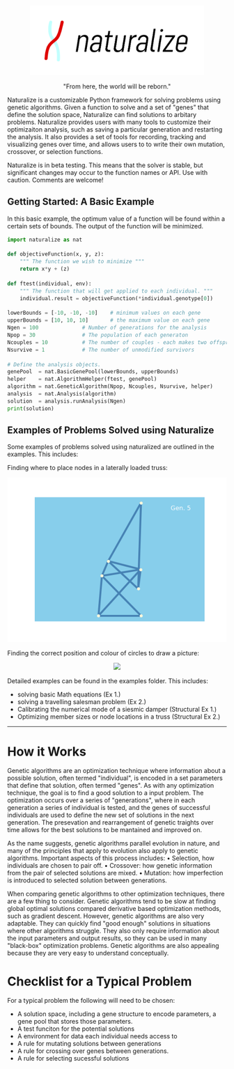 
<p align="center">
  <img src="/doc/img/logo+text.jpg" alt="drawing" width="400"/>
</p>

<p align="center">
"From here, the world will be reborn."
</p>


Naturalize is a customizable Python framework for solving problems using genetic algorithms. Given a function to solve and a set of "genes" that define the solution space, Naturalize can find solutions to arbitary problems.  Naturalize provides users with many tools to customize their optimizaiton analysis, such as saving a particular generation and restarting the analysis. It also provides a set of tools for recording, tracking and visualizing genes over time, and allows users to  to write their own mutation, crossover, or selection functions.

Naturalize is in beta testing. This means that the solver is stable, but significant changes may occur to the function names or API. Use with caution. Comments are welcome!

## Getting Started: A Basic Example
In this basic example, the optimum value of a function will be found within a certain sets of bounds.
The output of the function will be minimized.

```Python 
import naturalize as nat

def objectiveFunction(x, y, z):
    """ The function we wish to minimize """
    return x*y + (z)

def ftest(individual, env):
    """ The function that will get applied to each individual. """
    individual.result = objectiveFunction(*individual.genotype[0])

lowerBounds = [-10, -10, -10]    # minimum values on each gene
upperBounds = [10, 10, 10]       # the maximum value on each gene
Ngen = 100              # Number of generations for the analysis
Npop = 30               # The population of each generaton
Ncouples = 10           # The number of couples - each makes two offspring
Nsurvive = 1            # The number of unmodified survivors

# Define the analysis objects.
genePool  = nat.BasicGenePool(lowerBounds, upperBounds)
helper    = nat.AlgorithmHelper(ftest, genePool)
algorithm = nat.GeneticAlgorithm(Npop, Ncouples, Nsurvive, helper)
analysis  = nat.Analysis(algorithm)
solution  = analysis.runAnalysis(Ngen)
print(solution)


```

## Examples of Problems Solved using Naturalize
Some examples of problems solved using naturalized are outlined in the examples. This includes:

Finding where to place nodes in a laterally loaded truss:
<p align="center">
    <img src="https://github.com/cslotboom/Naturalize/blob/main/doc/img/Truss%20Optimization.gif"/>
</p>

Finding the correct position and colour of circles to draw a picture:
<p align="center">
    <img src="https://github.com/cslotboom/Naturalize/blob/main/doc/img/Full%20Analysis.gif"/>
</p>

Detailed examples can be found in the examples folder. This includes:
 - solving basic Math equations (Ex 1.)
 - solving a travelling salesman problem (Ex 2.)
 - Calibrating the numerical mode of a siesmic damper (Structural Ex 1.)
 - Optimizing member sizes or node locations in a truss (Structural Ex 2.)

***

# How it Works
Genetic algorithms are an optimization technique where information about a possible solution, often termed "individual", is encoded in a set parameters that define that solution, often termed "genes". As with any optimization technique, the goal is to find a good solution to a input problem. The optimization occurs over a series of "generations", where in each generation a series of individual is tested, and the genes of successful individuals are used to define the new set of solutions in the next generation. The presevation and rearrangement of genetic traights over time allows for the best solutions to be mantained and improved on.

As the name suggests, genetic algorithms parallel evolution in nature, and many of the principles that apply to evolution also apply to genetic algorithms. Important aspects of this process includes: 
	• Selection, how individuals are chosen to pair off.
	• Crossover: how genetic information from the pair of selected solutions are mixed.
	• Mutation: how imperfection is introduced to selected solution between generations. 

When comparing genetic algorithms to other optimization techniques, there are a few thing to consider. Genetic algorithms tend to be slow at finding global optimal solutions compared derivative based optimization methods, such as gradient descent. However, genetic algorithms are also very adaptable. They can quickly find "good enough" solutions in situations where other algorithms struggle. They also only require information about the input parameters and output results, so they can be used in many "black-box" optimization problems. Genetic algorithms are also appealing because they are very easy to understand conceptually.

# Checklist for a Typical Problem
For a typical problem the following will need to be chosen:
- A solution space, including a gene structure to encode parameters, a gene pool that stores those parameters.
- A test funciton for the potential solutions
- A environment for data each individual needs access to
- A rule for mutating solutions between generations
- A rule for crossing over genes between generations.
- A rule for selecting sucessful solutions
